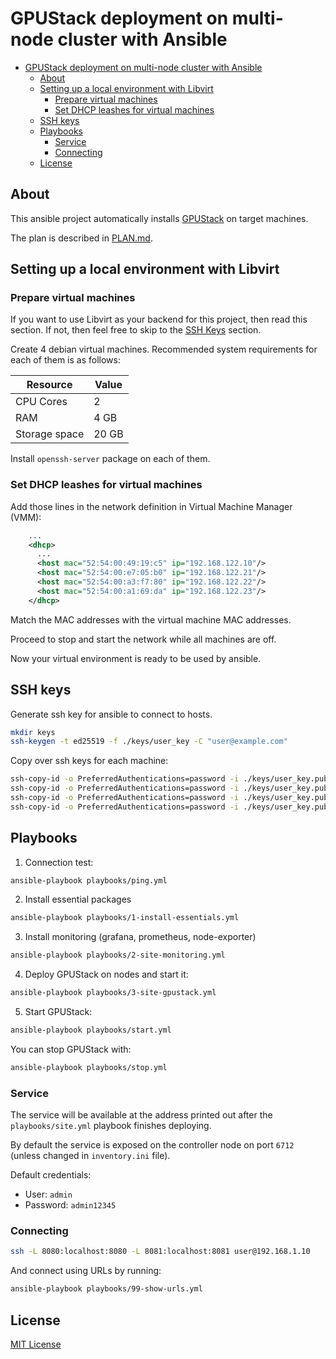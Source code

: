 # GPUStack deployment on multi-node cluster with Ansible

- [GPUStack deployment on multi-node cluster with Ansible](#gpustack-deployment-on-multi-node-cluster-with-ansible)
  - [About](#about)
  - [Setting up a local environment with Libvirt](#setting-up-a-local-environment-with-libvirt)
    - [Prepare virtual machines](#prepare-virtual-machines)
    - [Set DHCP leashes for virtual machines](#set-dhcp-leashes-for-virtual-machines)
  - [SSH keys](#ssh-keys)
  - [Playbooks](#playbooks)
    - [Service](#service)
    - [Connecting](#connecting)
  - [License](#license)

## About

This ansible project automatically installs [GPUStack](https://github.com/gpustack/gpustack) on target machines.

The plan is described in [PLAN.md](./PLAN.md).

## Setting up a local environment with Libvirt

### Prepare virtual machines

If you want to use Libvirt as your backend for this project, then read this section. If not, then feel free to skip to the [SSH Keys](#ssh-keys) section.

Create 4 debian virtual machines. Recommended system requirements for each of them is as follows:

| Resource      | Value |
| ------------- | ----- |
| CPU Cores     | 2     |
| RAM           | 4 GB  |
| Storage space | 20 GB |

Install `openssh-server` package on each of them.

### Set DHCP leashes for virtual machines

Add those lines in the network definition in Virtual Machine Manager (VMM):

```xml
    ...
    <dhcp>
      ...
      <host mac="52:54:00:49:19:c5" ip="192.168.122.10"/>
      <host mac="52:54:00:e7:05:b0" ip="192.168.122.21"/>
      <host mac="52:54:00:a3:f7:80" ip="192.168.122.22"/>
      <host mac="52:54:00:a1:69:da" ip="192.168.122.23"/>
    </dhcp>
```

Match the MAC addresses with the virtual machine MAC addresses.

Proceed to stop and start the network while all machines are off.

Now your virtual environment is ready to be used by ansible.

## SSH keys

Generate ssh key for ansible to connect to hosts.

```bash
mkdir keys
ssh-keygen -t ed25519 -f ./keys/user_key -C "user@example.com"
```

Copy over ssh keys for each machine:

```bash
ssh-copy-id -o PreferredAuthentications=password -i ./keys/user_key.pub user@192.168.122.10
ssh-copy-id -o PreferredAuthentications=password -i ./keys/user_key.pub user@192.168.122.21
ssh-copy-id -o PreferredAuthentications=password -i ./keys/user_key.pub user@192.168.122.22
ssh-copy-id -o PreferredAuthentications=password -i ./keys/user_key.pub user@192.168.122.23
```

## Playbooks

1. Connection test:

```bash
ansible-playbook playbooks/ping.yml
```

2. Install essential packages

```bash
ansible-playbook playbooks/1-install-essentials.yml
```

3. Install monitoring (grafana, prometheus, node-exporter)

```bash
ansible-playbook playbooks/2-site-monitoring.yml
```

4. Deploy GPUStack on nodes and start it:

```bash
ansible-playbook playbooks/3-site-gpustack.yml
```

5. Start GPUStack:

```bash
ansible-playbook playbooks/start.yml
```

You can stop GPUStack with:

```bash
ansible-playbook playbooks/stop.yml
```

### Service

The service will be available at the address printed out after the `playbooks/site.yml` playbook finishes deploying.

By default the service is exposed on the controller node on port `6712` (unless changed in `inventory.ini` file).

Default credentials:

- User: `admin`
- Password: `admin12345`

### Connecting

```bash
ssh -L 8080:localhost:8080 -L 8081:localhost:8081 user@192.168.1.10
```

And connect using URLs by running:

```bash
ansible-playbook playbooks/99-show-urls.yml
```

## License

[MIT License](./LICENSE)
